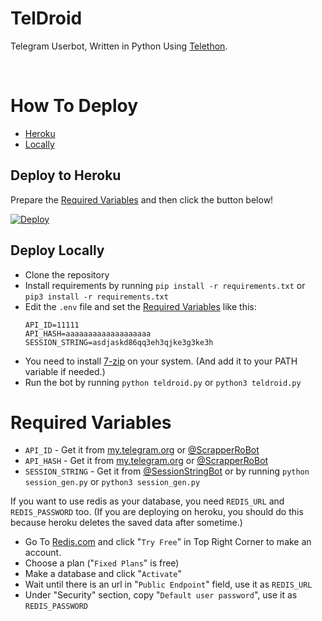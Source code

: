 # TelDroid
Telegram Userbot, Written in Python Using [Telethon](https://github.com/LonamiWebs/Telethon).

<br/>

# How To Deploy
- [Heroku](#deploy-to-heroku)
- [Locally](#deploy-locally)

## Deploy to Heroku
Prepare the [Required Variables](#required-variables) and then click the button below!  

[![Deploy](https://www.herokucdn.com/deploy/button.svg)](https://heroku.com/deploy)

## Deploy Locally
- Clone the repository
- Install requirements by running `pip install -r requirements.txt` or `pip3 install -r requirements.txt`
- Edit the `.env` file and set the [Required Variables](#required-variables) like this:
    ```
    API_ID=11111
    API_HASH=aaaaaaaaaaaaaaaaaaa
    SESSION_STRING=asdjaskd86qq3eh3qjke3g3ke3h
    ```
- You need to install [7-zip](https://www.7-zip.org/) on your system. (And add it to your PATH variable if needed.)
- Run the bot by running `python teldroid.py` or `python3 teldroid.py`

# Required Variables
- `API_ID` - Get it from [my.telegram.org](https://my.telegram.org/) or [@ScrapperRoBot](https://t.me/ScrapperRoBot)
- `API_HASH` - Get it from [my.telegram.org](https://my.telegram.org/) or [@ScrapperRoBot](https://t.me/ScrapperRoBot)
- `SESSION_STRING` - Get it from [@SessionStringBot](https://t.me/SessionStringBot) or by running `python session_gen.py` or `python3 session_gen.py`

If you want to use redis as your database, you need `REDIS_URL` and `REDIS_PASSWORD` too. (If you are deploying on heroku, you should do this because heroku deletes the saved data after sometime.)

- Go To [Redis.com](Https://redis.com) and click "`Try Free`" in Top Right Corner to make an account.
- Choose a plan ("`Fixed Plans`" is free)
- Make a database and click "`Activate`"
- Wait until there is an url in "`Public Endpoint`" field, use it as `REDIS_URL`
- Under "Security" section, copy "`Default user password`", use it as `REDIS_PASSWORD`